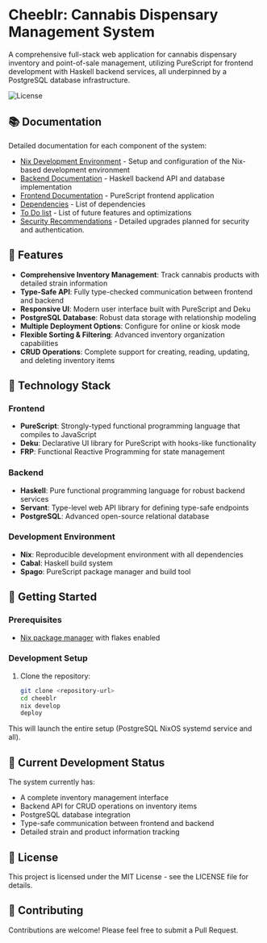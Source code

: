 # Cheeblr: Cannabis Dispensary Management System

A comprehensive full-stack web application for cannabis dispensary inventory and point-of-sale management, utilizing PureScript for frontend development with Haskell backend services, all underpinned by a PostgreSQL database infrastructure.

![License](https://img.shields.io/badge/license-MIT-blue.svg)

## 📚 Documentation

Detailed documentation for each component of the system:

- [Nix Development Environment](./Docs/NixDevEnvironment.md) - Setup and configuration of the Nix-based development environment
- [Backend Documentation](./Docs/BackEnd.md) - Haskell backend API and database implementation
- [Frontend Documentation](./Docs/FrontEnd.md) - PureScript frontend application
- [Dependencies](./Docs/Dependencies.md) - List of dependencies
- [To Do list](./Docs/TODO.md) - List of future features and optimizations
- [Security Recommendations](./Docs/SecurityStrategies.md) - Detailed upgrades planned for security and authentication.

## 🌟 Features

- **Comprehensive Inventory Management**: Track cannabis products with detailed strain information
- **Type-Safe API**: Fully type-checked communication between frontend and backend
- **Responsive UI**: Modern user interface built with PureScript and Deku
- **PostgreSQL Database**: Robust data storage with relationship modeling
- **Multiple Deployment Options**: Configure for online or kiosk mode
- **Flexible Sorting & Filtering**: Advanced inventory organization capabilities
- **CRUD Operations**: Complete support for creating, reading, updating, and deleting inventory items

## 🔧 Technology Stack

### Frontend
- **PureScript**: Strongly-typed functional programming language that compiles to JavaScript
- **Deku**: Declarative UI library for PureScript with hooks-like functionality
- **FRP**: Functional Reactive Programming for state management

### Backend
- **Haskell**: Pure functional programming language for robust backend services
- **Servant**: Type-level web API library for defining type-safe endpoints
- **PostgreSQL**: Advanced open-source relational database

### Development Environment
- **Nix**: Reproducible development environment with all dependencies
- **Cabal**: Haskell build system
- **Spago**: PureScript package manager and build tool

## 🚀 Getting Started

### Prerequisites

- [Nix package manager](https://nixos.org/download.html) with flakes enabled

### Development Setup

1. Clone the repository:
   ```bash
   git clone <repository-url>
   cd cheeblr
   nix develop
   deploy
   ```

This will launch the entire setup (PostgreSQL NixOS systemd service and all).

## 🔄 Current Development Status

The system currently has:

- A complete inventory management interface
- Backend API for CRUD operations on inventory items
- PostgreSQL database integration
- Type-safe communication between frontend and backend
- Detailed strain and product information tracking


## 📜 License

This project is licensed under the MIT License - see the LICENSE file for details.

## 🤝 Contributing

Contributions are welcome! Please feel free to submit a Pull Request.
